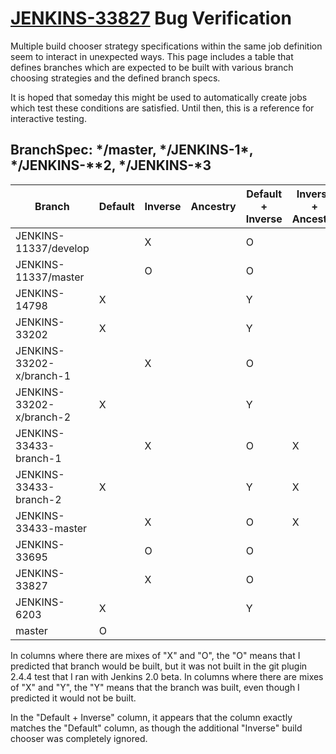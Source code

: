 # [JENKINS-33827](https://issues.jenkins-ci.org/browse/JENKINS-33827) Bug Verification

Multiple build chooser strategy specifications within the same job definition seem to interact
in unexpected ways.  This page includes a table that defines branches which are expected to 
be built with various branch choosing strategies and the defined branch specs.

It is hoped that someday this might be used to automatically create jobs which test these
conditions are satisfied.  Until then, this is a reference for interactive testing.

## BranchSpec: \*/master, \*/JENKINS-1\*, \*/JENKINS-\*\*2, \*/JENKINS-\*3

| Branch                   | Default | Inverse | Ancestry | Default + Inverse | Inverse + Ancestry | Inverse + Inverse |
|--------------------------|---------|---------|----------|-------------------|--------------------|-------------------|
|    JENKINS-11337/develop |         |    X    |          |         O         |                    |                   |
|     JENKINS-11337/master |         |    O    |          |         O         |                    |                   |
|            JENKINS-14798 |    X    |         |          |         Y         |                    |         X         |
|            JENKINS-33202 |    X    |         |          |         Y         |                    |         X         |
| JENKINS-33202-x/branch-1 |         |    X    |          |         O         |                    |                   |
| JENKINS-33202-x/branch-2 |    X    |         |          |         Y         |                    |         X         |
|   JENKINS-33433-branch-1 |         |    X    |          |         O         |          X         |                   |
|   JENKINS-33433-branch-2 |    X    |         |          |         Y         |          X         |         X         |
|     JENKINS-33433-master |         |    X    |          |         O         |          X         |                   |
|            JENKINS-33695 |         |    O    |          |         O         |                    |                   |
|            JENKINS-33827 |         |    X    |          |         O         |                    |                   |
|             JENKINS-6203 |    X    |         |          |         Y         |                    |         X         |
|                   master |    O    |         |          |                   |                    |         X         |

In columns where there are mixes of "X" and "O", the "O" means that I predicted that branch
would be built, but it was not built in the git plugin 2.4.4 test that I ran with Jenkins 2.0 beta.
In columns where there are mixes of "X" and "Y", the "Y" means that the branch was built, even
though I predicted it would not be built.

In the "Default + Inverse" column, it appears that the column exactly matches the "Default" column,
as though the additional "Inverse" build chooser was completely ignored.
